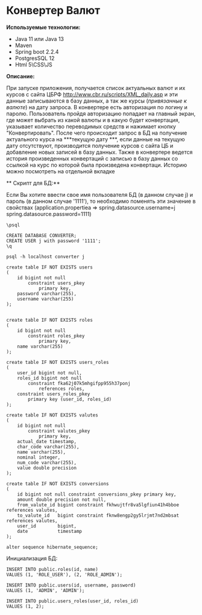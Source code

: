 # Конвертер Валют 

**Используемые технологии:**

- Java 11 или Java 13
- Maven
- Spring boot 2.2.4
- PostgresSQL 12
- Html 5\CSS\JS


**Описание:**

При запуске приложения, получается список актуальных валют и их курсов с сайта ЦБРФ http://www.cbr.ru/scripts/XML_daily.asp и эти данные записываются в базу данных, а так же курсы (*привязанные к валюте*) на дату запроса. В конвертере есть авторизация по логину и паролю. Пользователь пройдя авторизацию попадает на главный экран, где может выбрать из какой валюты и в какую будет конвертация, указывает количество переводимых средств и нажимает кнопку "Конвертировать". После чего происходит запрос в БД на получение актуального курса на ***текущую дату ***, если данные на текущую дату отсутствуют, производится получение курсов с сайта ЦБ и добавление новых записей в базу данных. Также в конвертере ведется история произведенных конвертаций с записью в базу данных со ссылкой на курс по которой была произведена конвертаци. Историю можно посмотреть на отдельной вкладке



** Скрипт для БД:**

Если Вы хотите ввести свое имя пользователя БД (в данном случае j) и пароль (в данном случае '1111'), то необходимо поменять эти значение в свойствах (application.propertiea => spring.datasource.username=j spring.datasource.password=1111)
                                                                                                                                                                          
                                                                                                                                                                                 

    \psql
    
    CREATE DATABASE CONVERTER;
    CREATE USER j with password '1111';
    \q
    
    psql -h localhost converter j

    create table IF NOT EXISTS users
    (
    	id bigint not null
    		constraint users_pkey
    			primary key,
    	password varchar(255),
    	username varchar(255)
    );
    
    
    create table IF NOT EXISTS roles
    (
    	id bigint not null
    		constraint roles_pkey
    			primary key,
    	name varchar(255)
    );
    
    create table IF NOT EXISTS users_roles
    (
    	user_id bigint not null,
    	roles_id bigint not null
    		constraint fka62j07k5mhgifpp955h37ponj
    			references roles,
    	constraint users_roles_pkey
    		primary key (user_id, roles_id)
    );
    
    create table IF NOT EXISTS valutes
    (
    	id bigint not null
    		constraint valutes_pkey
    			primary key,
    	actual_date timestamp,
    	char_code varchar(255),
    	name varchar(255),
    	nominal integer,
    	num_code varchar(255),
    	value double precision
    );
                         
    create table IF NOT EXISTS conversions
    (
        id bigint not null constraint conversions_pkey primary key,
        amount double precision not null,
        from_valute_id bigint constraint fkhwujtfr8va5lgfiun41h4bboe references valutes,
        to_valute_id   bigint constraint fknw8engp2gy5lrjmt7nd2mbsat references valutes,
        user_id        bigint,
        date           timestamp
    );                  
                      
    alter sequence hibernate_sequence;             
                      

    
Инициализация БД:
   
    INSERT INTO public.roles(id, name)
    VALUES (1, 'ROLE_USER'), (2, 'ROLE_ADMIN');

    INSERT INTO public.users(id, username, password)
    VALUES (1, 'ADMIN', 'ADMIN');

    INSERT INTO public.users_roles(user_id, roles_id)
    VALUES (1, 2);  